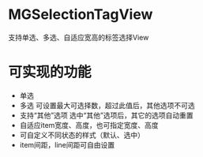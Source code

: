 # MGSelectionTagView
支持单选、多选、自适应宽高的标签选择View

# 可实现的功能
* 单选
* 多选
可设置最大可选择数，超过此值后，其他选项不可选
* 支持“其他”选项
选中“其他”选项后，其它的选项自动重置
* 自适应item宽度、高度，也可指定宽度、高度
* 可自定义不同状态的样式（默认、选中）
* item间距，line间距可自由设置
